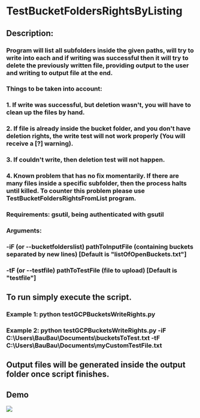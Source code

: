 # TestBucketFoldersRightsByListing

## Description:
### Program will list all subfolders inside the given paths, will try to write into each and if writing was successful then it will try to delete the previously written file, providing output to the user and writing to output file at the end.
### Things to be taken into account:
### 1. If write was successful, but deletion wasn't, you will have to clean up the files by hand.
### 2. If file is already inside the bucket folder, and you don't have deletion rights, the write test will not work properly (You will receive a [?] warning).
### 3. If couldn't write, then deletion test will not happen.
### 4. Known problem that has no fix momentarily. If there are many files inside a specific subfolder, then the process halts until killed. To counter this problem please use TestBucketFoldersRightsFromList program.
### Requirements: gsutil, being authenticated with gsutil
### Arguments: 
### -iF (or --bucketfolderslist) pathToInputFile (containing buckets separated by new lines) [Default is "listOfOpenBuckets.txt"]
### -tF (or --testfile) pathToTestFile (file to upload) [Default is "testfile"]
## To run simply execute the script.
### Example 1: python testGCPBucketsWriteRights.py
### Example 2: python testGCPBucketsWriteRights.py -iF C:\Users\BauBau\Documents\bucketsToTest.txt -tF C:\Users\BauBau\Documents\myCustomTestFile.txt
## Output files will be generated inside the output folder once script finishes.

## Demo
![](demo.gif)